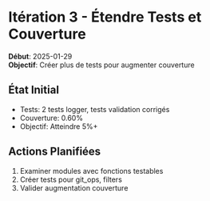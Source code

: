 # Itération 3 - Étendre Tests et Couverture

**Début**: 2025-01-29  
**Objectif**: Créer plus de tests pour augmenter couverture

## État Initial
- Tests: 2 tests logger, tests validation corrigés
- Couverture: 0.60%
- Objectif: Atteindre 5%+

## Actions Planifiées
1. Examiner modules avec fonctions testables
2. Créer tests pour git_ops, filters
3. Valider augmentation couverture

